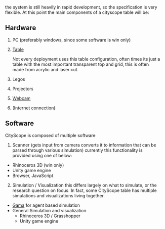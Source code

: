  the system is still heavily in rapid development, so
the specification is very flexible. At this point the main components of a cityscope table will be:

## Hardware
1. PC (preferably windows, since some software is win only)

2. [Table](https://github.com/CityScope/cityscope.github.io/tree/master/CS_Hardware)

    Not every deployment uses this table configuration, often times its just a table with the most important transparent top and grid, this is often made from acrylic and laser cut.

3. Legos

4. Projectors

5. [Webcam](https://www.amazon.com/gp/product/B006JH8T3S/ref=s9_acsd_top_hd_bw_bisR_c_x_1_w?pf_rd_m=ATVPDKIKX0DER&pf_rd_s=merchandised-search-3&pf_rd_r=W90AXQB8TSWYBB1ZZXG5&pf_rd_t=101&pf_rd_p=0af85809-accb-5a70-bc4f-f9a8f374e48c&pf_rd_i=172511)

6. (Internet connection)

## Software
CityScope is composed of multiple software
1. Scanner (gets input from camera converts it to information that can be parsed through various simulation)
currently this functionality is provided using one of below:
  - Rhinoceros 3D (win only)
  - Unity game engine
  - Browser, JavaScript
2. Simulation / Visualization
this differs largely on what to simulate, or the research question on focus.
In fact, some CityScope table has multiple simulations and visualizations living together.
  - [Gama](http://gama-platform.org/) for agent based simulation
  - General Simulation and visualization 
    - Rhinoceros 3D / Grasshopper
    - Unity game engine